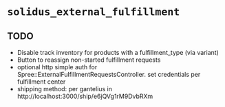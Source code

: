 # `solidus_external_fulfillment`

## TODO
* Disable track inventory for products with a fulfillment_type (via variant)
* Button to reassign non-started fulfillment requests
* optional http simple auth for Spree::ExternalFulfillmentRequestsController. set credentials per fulfillment center
* shipping method: per gantelius in http://localhost:3000/ship/e6jQVg1rM9DvbRXm